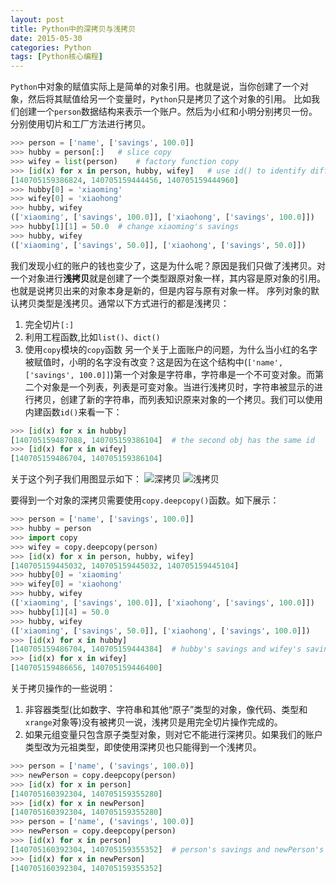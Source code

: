 ```yaml
---
layout: post
title: Python中的深拷贝与浅拷贝
date: 2015-05-30
categories: Python
tags: [Python核心编程]
---
```


`Python`中对象的赋值实际上是简单的对象引用。也就是说，当你创建了一个对象，然后将其赋值给另一个变量时，`Python`只是拷贝了这个对象的引用。
比如我们创建一个`person`数据结构来表示一个账户。然后为小红和小明分别拷贝一份。分别使用切片和工厂方法进行拷贝。
<!-- more -->
```Python
>>> person = ['name', ['savings', 100.0]]
>>> hubby = person[:]   # slice copy
>>> wifey = list(person)    # factory function copy
>>> [id(x) for x in person, hubby, wifey]   # use id() to identify different object
[140705159386824, 140705159444456, 140705159444960]
>>> hubby[0] = 'xiaoming'
>>> wifey[0] = 'xiaohong'
>>> hubby, wifey
(['xiaoming', ['savings', 100.0]], ['xiaohong', ['savings', 100.0]])
>>> hubby[1][1] = 50.0  # change xiaoming's savings
>>> hubby, wifey
(['xiaoming', ['savings', 50.0]], ['xiaohong', ['savings', 50.0]])
```
我们发现小红的账户的钱也变少了，这是为什么呢？原因是我们只做了浅拷贝。对一个对象进行**浅拷贝**就是创建了一个类型跟原对象一样，其内容是原对象的引用。也就是说拷贝出来的对象本身是新的，但是内容与原有对象一样。
序列对象的默认拷贝类型是浅拷贝。通常以下方式进行的都是浅拷贝：

 1. 完全切片`[:]`
 2. 利用工程函数,比如`list()`、`dict()`
 3. 使用`copy`模块的`copy`函数
另一个关于上面账户的问题，为什么当小红的名字被赋值时，小明的名字没有改变？这是因为在这个结构中(`['name', ['savings', 100.0]]`)第一个对象是字符串，字符串是一个不可变对象。而第二个对象是一个列表，列表是可变对象。当进行浅拷贝时，字符串被显示的进行拷贝，创建了新的字符串，而列表知识原来对象的一个拷贝。我们可以使用内建函数`id()`来看一下：
```Python
>>> [id(x) for x in hubby]
[140705159487088, 140705159386104]  # the second obj has the same id
>>> [id(x) for x in wifey]
[140705159486704, 140705159386104]
```
关于这个列子我们用图显示如下：
![深拷贝][2]
![浅拷贝][3]

要得到一个对象的深拷贝需要使用`copy.deepcopy()`函数。如下展示：
```Python
>>> person = ['name', ['savings', 100.0]]
>>> hubby = person
>>> import copy
>>> wifey = copy.deepcopy(person)
>>> [id(x) for x in person, hubby, wifey]
[140705159445032, 140705159445032, 140705159445104]
>>> hubby[0] = 'xiaoming'
>>> wifey[0] = 'xiaohong'
>>> hubby, wifey
(['xiaoming', ['savings', 100.0]], ['xiaohong', ['savings', 100.0]])
>>> hubby[1][4] = 50.0
>>> hubby, wifey
(['xiaoming', ['savings', 50.0]], ['xiaohong', ['savings', 100.0]])
>>> [id(x) for x in hubby]
[140705159486704, 140705159444384]  # hubby's savings and wifey's savings have different id
>>> [id(x) for x in wifey]
[140705159486656, 140705159446400]
```
关于拷贝操作的一些说明：

 1. 非容器类型(比如数字、字符串和其他“原子”类型的对象，像代码、类型和`xrange`对象等)没有被拷贝一说，浅拷贝是用完全切片操作完成的。
 2. 如果元组变量只包含原子类型对象，则对它不能进行深拷贝。如果我们的账户类型改为元祖类型，即使使用深拷贝也只能得到一个浅拷贝。
```Python
>>> person = ['name', ('savings', 100.0)]
>>> newPerson = copy.deepcopy(person)
>>> [id(x) for x in person]
[140705160392304, 140705159355280]
>>> [id(x) for x in newPerson]
[140705160392304, 140705159355280]
>>> person = ['name', ('savings', 100.0)]
>>> newPerson = copy.deepcopy(person)
>>> [id(x) for x in person]
[140705160392304, 140705159355352]  # person's savings and newPerson's savings have same id 
>>> [id(x) for x in newPerson]
[140705160392304, 140705159355352]
```


  [1]: http://7xj0l3.com1.z0.glb.clouddn.com/deep_copy.jpg
  [2]: http://7xj0l3.com1.z0.glb.clouddn.com/deep_copy.jpg
  [3]: http://7xj0l3.com1.z0.glb.clouddn.com/shallow_copy.jpg
  [4]: http://7xj0l3.com1.z0.glb.clouddn.com/deep_copy.jpg
